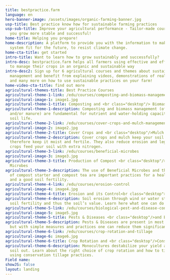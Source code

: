 ```yaml
---
title: bestpractice.farm
language: en
hero-banner-image: /assets/images/organic-farming-banner.jpg
usp-title: Best practice know how for sustainable farming practices
usp-sub-title: Improve your agricultural performance - Tailor-made courses to help
  you grow more stable and successful!
home-title: Helping you prepare!
home-description: A platform to provide you with the information to make your farming
  system fit for the future, to resist climate change.
home-cta-title: get started
intro-title: Want to learn how to grow sustainably and successfully?
intro-desc: bestpractice.farm helps all farmers using effective and efficient methods
  to manage their crops in an organic and sustainable way
intro-desc2: Sign up for 6 agricultural courses and themes about sustainable farming
  management and benefit from explaining videos, demonstrations of real farmers, posters
  and many more on how to use sustainable practices on your farm!
home-video-cta-title: find out more
agricultural-themes-title: Best Practice Courses
agricultural-theme-1-link: /edu/courses/composting-and-biomass-management
agricultural-image-1: image1.jpg
agricultural-theme-1-title: Composting and <br class="desktop"/> Biomass Management
agricultural-theme-1-description: Composting and biomass management (of crop residues
  and/or manure) are fundamental for nutrient and water-holding capacity and healthy
  soil life.
agricultural-theme-2-link: /edu/courses/cover-crops-and-mulch-management
agricultural-image-2: image2.jpg
agricultural-theme-2-title: Cover Crops and <br class="desktop"/>Mulch Management
agricultural-theme-2-description: Cover crops and mulch keep your soil covered and
  therefore keep it moist and fertile. They also reduce erosion and leguminous cover
  crops feed your soil with extra nitrogen.
agricultural-theme-3-link: /edu/courses/beneficial-microbes
agricultural-image-3: image3.jpg
agricultural-theme-3-title: Production of Compost <br class="desktop"/>Tea, Beneficial
  Microbes
agricultural-theme-3-description: The use of Beneficial Microbes and the production
  of compost starter and compost tea are important practices for a healthy soil life
  and a good soil fertility.
agricultural-theme-4-link: /edu/courses/erosion-control
agricultural-image-4: image4.jpg
agricultural-theme-4-title: Erosion and its Control<br class="desktop"><br class="desktop">
agricultural-theme-4-description: Soil erosion through wind or water strongly degrades
  soil fertility and thus the soil’s value. Learn here what one can do about it.<br/><br/>
agricultural-theme-5-link: /edu/courses/biological-pest-and-disease-control
agricultural-image-5: image5.jpg
agricultural-theme-5-title: Pests & Diseases <br class="desktop"/>and Biological Control
agricultural-theme-5-description: Pests & Diseases are present in most farms worldwide,
  but with simple measures and practices one can reduce them significantly.<br/><br/>
agricultural-theme-6-link: /edu/courses/crop-rotation-and-tillage
agricultural-image-6: image6.jpg
agricultural-theme-6-title: Crop Rotation and <br class="desktop"/>Conservation Tillage
agricultural-theme-6-description: Monocultures destabilize your yield and leach your
  soil out. Learn about the right choice of crop rotation and how to till the soil
  using conservation tillage practices.
Field name: 
showJS: false
layout: landing
---
```



